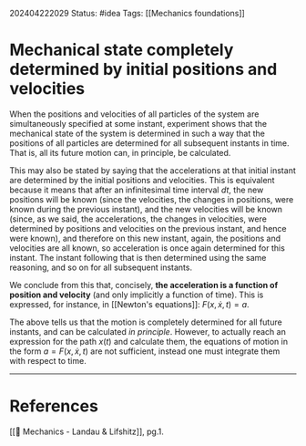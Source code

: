 202404222029
Status: #idea
Tags: [[Mechanics foundations]]

# Mechanical state completely determined by initial positions and velocities

When the positions and velocities of all particles of the system are simultaneously specified at some instant, experiment shows that the mechanical state of the system is determined in such a way that the positions of all particles are determined for all subsequent instants in time. That is, all its future motion can, in principle, be calculated.

This may also be stated by saying that the accelerations at that initial instant are determined by the initial positions and velocities. This is equivalent because it means that after an infinitesimal time interval $dt$, the new positions will be known (since the velocities, the changes in positions, were known during the previous instant), and the new velocities will be known (since, as we said, the accelerations, the changes in velocities, were determined by positions and velocities on the previous instant, and hence were known), and therefore on this new instant, again, the positions and velocities are all known, so acceleration is once again determined for this instant. The instant following that is then determined using the same reasoning, and so on for all subsequent instants.

We conclude from this that, concisely, **the acceleration is a function of position and velocity** (and only implicitly a function of time). This is expressed, for instance, in [[Newton's equations]]: $F(x,\dot x, t) = a$.

The above tells us that the motion is completely determined for all future instants, and can be calculated *in principle*. However, to actually reach an expression for the path $x(t)$ and calculate them, the equations of motion in the form $a = F(x, \dot x, t)$ are not sufficient, instead one must integrate them with respect to time. 

___
# References
[[📕 Mechanics - Landau & Lifshitz]], pg.1.